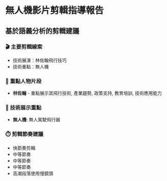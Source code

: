 # 無人機影片剪輯指導報告
## 基於語義分析的剪輯建議

### 🎬 主要剪輯線索
- 技術展演：林佐翰飛行技巧
- 技術重點：無人機

### 👥 重點人物片段
- **林佐翰** - 重點展示其飛行技術, 產業趨勢, 政策支持, 教育培訓, 技術應用能力

### 🔧 技術展示重點
- **無人機**: 無人駕駛飛行器

### ⏱️ 剪輯節奏建議
- 快節奏剪輯
- 中等節奏
- 中等節奏
- 中等節奏
- 高潮段落使用慢鏡頭